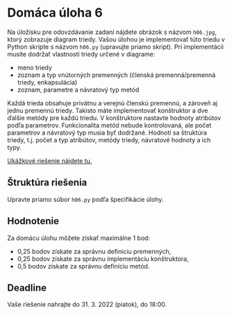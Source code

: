 # Domáca úloha 6
Na úložisku pre odovzdávanie zadaní nájdete obrázok s názvom `h06.jpg`, ktorý zobrazuje diagram triedy. Vašou úlohou je implementovať túto triedu v Python skripte s názvom `h06.py` (upravujte priamo skript). Pri implementácii musíte dodržať vlastnosti triedy určené v diagrame:

* meno triedy
* zoznam a typ vnútorných premenných (členská premenná/premenná triedy, enkapsulácia)
* zoznam, parametre a návratový typ metód

Každá trieda obsahuje privátnu a verejnú členskú premennú, a zároveň aj jednu premennú triedy. Takisto máte implementovať konštruktor a dve ďalšie metódy pre každú triedu. V konštruktore nastavte hodnoty atribútov podľa parametrov. Funkcionalita metód nebude kontrolovaná, ale počet parametrov a návratový typ musia byť dodržané. Hodnotí sa štruktúra triedy, t.j. počet a typ atribútov, metódy triedy, návratové hodnoty a ich typy.

[Ukážkové riešenie nájdete tu.](H06_example.pdf)

## Štruktúra riešenia
Upravte priamo súbor `h06.py` podľa špecifikácie úlohy.

## Hodnotenie
Za domácu úlohu môžete získať maximálne 1 bod:

* 0,25 bodov získate za správnu definíciu premenných,
* 0,25 bodov získate za správnu implementáciu konštruktora,
* 0,5 bodov získate za správnu definíciu metód.

## Deadline
Vaše riešenie nahrajte do 31. 3. 2022 (piatok), do 18:00.
